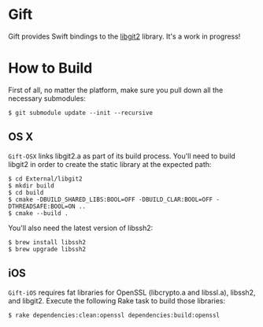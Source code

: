 # Gift

Gift provides Swift bindings to the
[libgit2](https://github.com/libgit2/libgit2) library. It's a work in
progress!

# How to Build

First of all, no matter the platform, make sure you pull down all the necessary submodules:

```
$ git submodule update --init --recursive
```

## OS X

`Gift-OSX` links libgit2.a as part of its build process.
You'll need to build libgit2 in order to create the static library at
the expected path:

```
$ cd External/libgit2
$ mkdir build
$ cd build
$ cmake -DBUILD_SHARED_LIBS:BOOL=OFF -DBUILD_CLAR:BOOL=OFF -DTHREADSAFE:BOOL=ON ..
$ cmake --build .
```

You'll also need the latest version of libssh2:

```
$ brew install libssh2
$ brew upgrade libssh2
```

## iOS

`Gift-iOS` requires fat libraries for OpenSSL (libcrypto.a and libssl.a),
libssh2, and libgit2. Execute the following Rake task to build those libraries:

```
$ rake dependencies:clean:openssl dependencies:build:openssl
```
